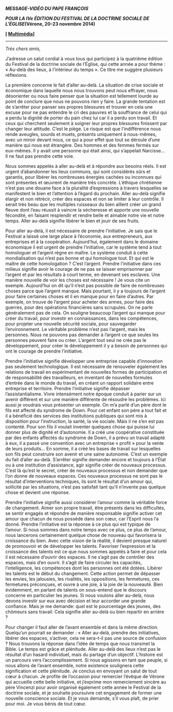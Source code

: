 ***MESSAGE-VIDÉO DU PAPE FRANÇOIS***

***POUR LA IVe ÉDITION DU FESTIVAL DE LA DOCTRINE SOCIALE DE L'ÉGLISE*(Vérone, 20-23 novembre 2014)**

**\[ [Multimédia](http://w2.vatican.va/content/francesco/fr/events/event.dir.html/content/vaticanevents/fr/2014/11/20/videomessaggiofestivalverona.html)\]**

* * *

*Très chers amis,*

J’adresse un salut cordial à vous tous qui participez à la quatrième édition du Festival de la doctrine sociale de l’Église, qui cette année a pour thème : « Au-delà des lieux, à l’intérieur du temps ». Ce titre me suggère plusieurs réflexions.

La première concerne le fait d’aller au-delà. La situation de crise sociale et économique dans laquelle nous nous trouvons peut nous effrayer, nous désorienter ou nous faire penser que la situation est tellement lourde au point de conclure que nous ne pouvons rien y faire. La grande tentation est de s’arrêter pour panser ses propres blessures et trouver en cela une excuse pour ne pas entendre le cri des pauvres et la souffrance de celui qui a perdu la dignité de porter du pain chez lui car il a perdu son travail. Et ceux qui cherchent seulement à soigner leur propres blessures finissent par changer leur attitude. C’est le piège. Le risque est que l’indifférence nous rende aveugles, sourds et muets, présents uniquement à nous-mêmes, avec un miroir devant nous, ce qui a pour effet que tout se déroule d’une manière qui nous est étrangère. Des hommes et des femmes fermés sur eux-mêmes. Il y avait une personne qui était ainsi, qui s’appelait Narcisse... Il ne faut pas prendre cette voie.

Nous sommes appelés à aller au-delà et à répondre aux besoins réels. Il est urgent d’abandonner les lieux communs, qui sont considérés sûrs et garantis, pour libérer les nombreuses énergies cachées ou inconnues qui sont présentes et œuvrent de manière très concrète. L’éthique chrétienne n’est pas une douane face à la pluralité d’expressions à travers lesquelles se manifestent le bien et l’attention à l’égard du prochain. Aller au-delà signifie élargir et non rétrécir, créer des espaces et non se limiter à leur contrôle. Il serait très beau que les multiples ruisseaux du bien aillent créer un grand fleuve dont l’eau réussit à vaincre la sécheresse et apporte une nouvelle fécondité, en faisant resplendir et rendre belle et aimable notre vie et notre temps. Aller au-delà signifie libérer le bien et jouir de ses fruits.

Pour aller au-delà, il est nécessaire de prendre l’initiative. Je sais que le Festival a laissé une large place à l’économie, aux entrepreneurs, aux entreprises et à la coopération. Aujourd’hui, également dans le domaine économique il est urgent de prendre l’initiative, car le système tend à tout homologuer et l’argent règne en maître. Le système conduit à cette mondialisation qui n’est pas bonne et qui homologue tout. Et qui est le maître de cette homologation ? C’est l’argent. Prendre l’initiative dans ces milieux signifie avoir le courage de ne pas se laisser emprisonner par l’argent et par les résultats à court terme, en devenant ses esclaves. Une manière nouvelle de voir les choses est nécessaire ! Je vous cite un exemple. Aujourd’hui on dit qu’il n’est pas possible de faire de nombreuses choses parce que l’argent manque. Mais pourtant, il y a toujours de l’argent pour faire certaines choses et il en manque pour en faire d’autres. Par exemple, on trouve de l’argent pour acheter des armes, pour faire des guerres, pour des opérations financières sans scrupules. On ne parle généralement pas de cela. On souligne beaucoup l’argent qui manque pour créer du travail, pour investir en connaissances, dans les compétences, pour projeter une nouvelle sécurité sociale, pour sauvegarder l’environnement. Le véritable problème n’est pas l’argent, mais les personnes. Nous ne pouvons pas demander à l’argent ce que seules les personnes peuvent faire ou créer. L’argent tout seul ne crée pas le développement, pour créer le développement il y a besoin de personnes qui ont le courage de prendre l’initiative.

Prendre l’initiative signifie développer une entreprise capable d’innovation pas seulement technologique. Il est nécessaire de renouveler également les relations de travail en expérimentant de nouvelles formes de participation et de responsabilité des travailleurs, en inventant de nouvelles formules d’entrée dans le monde du travail, en créant un rapport solidaire entre entreprise et territoire. Prendre l’initiative signifie dépasser l’assistantialisme. Vivre intensément notre époque conduit à parier sur un avenir différent et sur une manière différente de résoudre les problèmes. Ici aussi je voudrais vous présenter un exemple. On m’a parlé d’un père dont le fils est affecté du syndrome de Down. Pour cet enfant son père a tout fait et il a bénéficié des services des institutions publiques qui sont mis à disposition pour l’instruction, la santé, la vie sociale. Mais il ne s’en est pas contenté. Pour son fils il voulait inventer quelques chose qui puisse lui donner plus de dignité et d’autonomie. Il a créé une coopérative constituée par des enfants affectés du syndrome de Down, il a prévu un travail adapté à eux, il a passé une convention avec un entreprise « profit » pour la vente de leurs produits... En somme, il a créé les bases de travail sur lesquelles son fils peut construire son avenir et une saine autonomie. C’est un exemple du fait d’aller au-delà. S’arrêter signifie demander encore et toujours à l’État ou à une institution d’assistance, agir signifie créer de nouveaux processus. C’est là qu’est le secret, créer de nouveaux processus et non demander que l’on donne de nouveaux espaces. Ces nouveaux processus ne sont pas le résultat d’interventions techniques, ils sont le résultat d’un amour qui, sollicité par les situations, n’est pas satisfait tant qu’il n’invente pas quelque chose et devient une réponse.

Prendre l’initiative signifie aussi considérer l’amour comme la véritable force de changement. Aimer son propre travail, être présents dans les difficultés, se sentir engagés et répondre de manière responsable signifie activer cet amour que chacun de nous possède dans son cœur, car l’Esprit nous l’a donné. Prendre l’initiative est la réponse à ce plus qui est typique de l’amour. Si nous sommes dans notre temps avec ce plus, ce plus de l’amour, nous lancerons certainement quelque chose de nouveau qui favorisera la croissance du bien. Avec cette vision de la réalité, il devient presque naturel de promouvoir et de développer les talents. Favoriser l’expression et la croissance des talents est ce que nous sommes appelés à faire et pour cela il est nécessaire d’ouvrir des espaces. Il ne s’agit pas de contrôler des espaces, mais d’en ouvrir. Il s’agit de faire circuler les capacités, l’intelligence, les compétences dont les personnes ont été dotées. Libérer les talents est le début du changement. Cette action permet de dépasser les envies, les jalousies, les rivalités, les oppositions, les fermetures, ces fermetures préconçues, et ouvre à une joie, à la joie de la nouveauté. Bien évidemment, en parlant de talents on sous-entend que le discours concerne en particulier les jeunes. Si nous voulons aller au-delà, nous devons investir sur eux avec décision et leur accorder une grande confiance. Mais je me demande: quel est le pourcentage des jeunes, des chômeurs sans travail. Cela signifie aller au-delà ou bien repartir en arrière ?

Pour changer il faut aller de l’avant ensemble et dans la même direction. Quelqu’un pourrait se demander : « Aller au-delà, prendre des initiatives, libérer des espaces, s’activer, cela ne sera-t-il pas une source de confusion ? Nous trouvons la réponse dans l’idée de temps que nous transmet la Bible. Le temps est grâce et plénitude. Aller au-delà des lieux n’est pas le résultat d’un hasard individuel, mais du partage d’un objectif. L’histoire est un parcours vers l’accomplissement. Si nous agissons en tant que peuple, si nous allons de l’avant ensemble, notre existence soulignera cette signification et cette plénitude. Je conclus en envoyant un salut de tout cœur à chacun. Je profite de l’occasion pour remercier l’évêque de Vérone qui accueille cette belle initiative, et j’exprime mon remerciement sincère au père Vincenzi pour avoir organisé également cette année le Festival de la doctrine sociale, et je souhaite poursuivre cet engagement de former une nouvelle conscience sociale. Et je vous demande, s’il vous plaît, de prier pour moi. Je vous bénis de tout cœur.